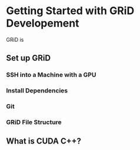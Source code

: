 # Getting Started with GRiD Developement 

GRiD is 

## Set up GRiD

### SSH into a Machine with a GPU

### Install Dependencies 

### Git

### GRiD File Structure

## What is CUDA C++?

